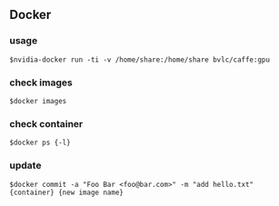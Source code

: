 ## Docker
### usage
```
$nvidia-docker run -ti -v /home/share:/home/share bvlc/caffe:gpu
```
### check images
```
$docker images
```

### check container
```
$docker ps {-l}
```
### update
```
$docker commit -a "Foo Bar <foo@bar.com>" -m "add hello.txt" {container} {new image name}
```
